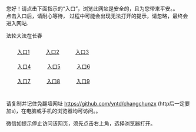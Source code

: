 您好！请点击下面指示的“入口”，浏览此网站是安全的，且为您带来平安。。 <br/>
点击入口后，请耐心等待， 过程中可能会出现无法打开的提示，请忽略，最终会进入网站. </br>

法轮大法在长春<br/>
<div style="padding:10px"><a style="margin:20px" target="_blank" href="https://d1hdbd3wt7aw3l.cloudfront.net/2Qpsp?tdznkpww" id="ccLink1" rel="nofollow">入口1</a> <a target="_blank" style="margin:20px" href="https://d964d21uneqpx.cloudfront.net/2Qpsp?jrzspgdk" id="ccLink2" rel="nofollow">入口2</a> <a style="margin:20px" target="_blank" href="https://d2yew9lbvvrt34.cloudfront.net/2Qpsp?nrqefik" id="ccLink3" rel="nofollow">入口3</a></div>

<div style="padding:10px" ><a style="margin:20px" target="_blank" href="https://d1hdbd3wt7aw3l.cloudfront.net/2Qpsp?tdznkpww" id="ccLink4" rel="nofollow">入口4</a> <a style="margin:20px" href="https://d964d21uneqpx.cloudfront.net/2Qpsp?jrzspgdk" target="_blank" id="ccLink5" rel="nofollow">入口5</a> <a style="margin:20px" href="https://d2yew9lbvvrt34.cloudfront.net/2Qpsp?nrqefik" target="_blank" id="ccLink6" rel="nofollow">入口6</a></div>

<div style="padding:10px"><a style="margin:20px" target="_blank" href="https://d1hdbd3wt7aw3l.cloudfront.net/2Qpsp?tdznkpww" id="ccLink7" rel="nofollow">入口7</a> <a style="margin:20px" href="https://d964d21uneqpx.cloudfront.net/2Qpsp?jrzspgdk" target="_blank" id="ccLink8" rel="nofollow">入口8</a> <a style="margin:20px" target="_blank" href="https://d2yew9lbvvrt34.cloudfront.net/2Qpsp?nrqefik" id="ccLink9" rel="nofollow">入口9</a></div>

<br/>



请复制并记住免翻墙网址 https://github.com/yntd/changchunzx (http后一定要加s)，在电脑或手机的浏览器均可访问。。<br/>

微信如提示停止访问该网页，须先点击右上角，选择浏览器打开。
